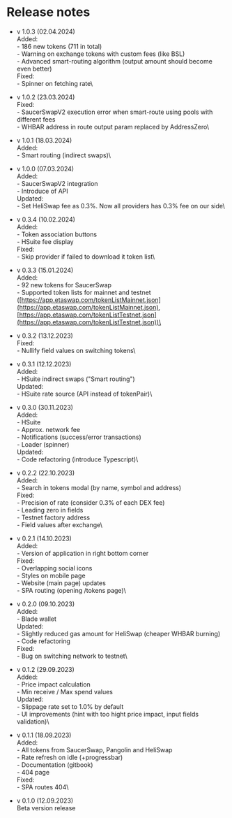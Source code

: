 # Release notes



* v 1.0.3 (02.04.2024)\
  Added:\
  &#x20; \- 186 new tokens (711 in total)\
  &#x20; \- Warning on exchange tokens with custom fees (like BSL)\
  &#x20; \- Advanced smart-routing algorithm (output amount should become even better)\
  Fixed:\
  &#x20; \- Spinner on fetching rate\

* v 1.0.2 (23.03.2024)\
  Fixed:\
  &#x20; \- SaucerSwapV2 execution error when smart-route using pools with different fees\
  &#x20; \- WHBAR address in route output param replaced by AddressZero\

* v 1.0.1 (18.03.2024)\
  Added:\
  &#x20; \- Smart routing (indirect swaps)\

* v 1.0.0 (07.03.2024)\
  Added:\
  &#x20; \- SaucerSwapV2 integration\
  &#x20; \- Introduce of API\
  Updated:\
  &#x20; \- Set HeliSwap fee as 0.3%. Now all providers has 0.3% fee on our side\

* v 0.3.4 (10.02.2024)\
  Added:\
  &#x20; \- Token association buttons\
  &#x20; \- HSuite fee display\
  Fixed: \
  &#x20; \- Skip provider if failed to download it token list\

* v 0.3.3 (15.01.2024)\
  Added:\
  &#x20; \- 92 new tokens for SaucerSwap\
  &#x20; \- Supported token lists for mainnet and testnet ([https://app.etaswap.com/tokenListMainnet.json](https://app.etaswap.com/tokenListMainnet.json), [https://app.etaswap.com/tokenListTestnet.json](https://app.etaswap.com/tokenListTestnet.json))\

* v 0.3.2 (13.12.2023)\
  Fixed:\
  &#x20; \- Nullify field values on switching tokens\

* v 0.3.1 (12.12.2023)\
  Added:\
  &#x20; \- HSuite indirect swaps ("Smart routing")\
  Updated:\
  &#x20; \- HSuite rate source (API instead of tokenPair)\

* v 0.3.0 (30.11.2023)\
  Added:\
  &#x20; \- HSuite\
  &#x20; \- Approx. network fee\
  &#x20; \- Notifications (success/error transactions)\
  &#x20; \- Loader (spinner)\
  Updated:\
  &#x20; \- Code refactoring (introduce Typescript)\

* v 0.2.2 (22.10.2023)\
  Added:\
  &#x20; \- Search in tokens modal (by name, symbol and address)\
  Fixed:\
  &#x20; \- Precision of rate (consider 0.3% of each DEX fee)\
  &#x20; \- Leading zero in fields\
  &#x20; \- Testnet factory address\
  &#x20; \- Field values after exchange\

* v 0.2.1 (14.10.2023)\
  Added:\
  &#x20; \- Version of application in right bottom corner\
  Fixed:\
  &#x20; \- Overlapping social icons\
  &#x20; \- Styles on mobile page\
  &#x20; \- Website (main page) updates\
  &#x20; \- SPA routing (opening /tokens page)\

* v 0.2.0 (09.10.2023)\
  Added:\
  &#x20; \- Blade wallet\
  Updated:\
  &#x20; \- Slightly reduced gas amount for HeliSwap (cheaper WHBAR burning)\
  &#x20; \- Code refactoring\
  Fixed:\
  &#x20; \- Bug on switching network to testnet\

* v 0.1.2 (29.09.2023)\
  Added:\
  &#x20; \- Price impact calculation\
  &#x20; \- Min receive / Max spend values\
  Updated:\
  &#x20; \- Slippage rate set to 1.0% by default\
  &#x20; \- UI improvements (hint with too hight price impact, input fields validation)\

* v 0.1.1 (18.09.2023)\
  Added:\
  &#x20; \- All tokens from SaucerSwap, Pangolin and HeliSwap\
  &#x20; \- Rate refresh on idle (+progressbar)\
  &#x20; \- Documentation (gitbook)\
  &#x20; \- 404 page\
  Fixed:\
  &#x20; \- SPA routes 404\

* v 0.1.0 (12.09.2023)\
  Beta version release
